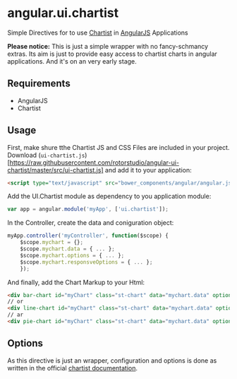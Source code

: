 # angular.ui.chartist

Simple Directives for to use [Chartist](https://gionkunz.github.io/chartist-js/index.html) in [AngularJS](https://angularjs.org) Applications

**Please notice:** This is just a simple wrapper with no fancy-schmancy extras. Its aim is just to provide easy access to chartist charts in angular applications. And it's on an very early stage.

## Requirements

* AngularJS
* Chartist

## Usage

First, make shure tthe Chartist JS and CSS Files are included in your project.
Download (`ui-chartist.js`)[https://raw.githubusercontent.com/rotorstudio/angular-ui-chartist/master/src/ui-chartist.js] and add it to your application:

```html
<script type="text/javascript" src="bower_components/angular/angular.js"></script>
```

Add the UI.Chartist module as dependency to you application module:

```javascript
var app = angular.module('myApp', ['ui.chartist']);
```

In the Controller, create the data and coniguration object:

```javascript
myApp.controller('myController', function($scope) {
    $scope.mychart = {};
    $scope.mychart.data = { ... };
    $scope.mychart.options = { ... };
    $scope.mychart.responsveOptions = { ... };
    });
```

And finally, add the Chart Markup to your Html:

```html
<div bar-chart id="myChart" class="st-chart" data="mychart.data" options="mychart.options"></div>
// or
<div line-chart id="myChart" class="st-chart" data="mychart.data" options="mychart.options"></div>
// ar
<div pie-chart id="myChart" class="st-chart" data="mychart.data" options="mychart.options"></div>
```

## Options

As this directive is just an wrapper, configuration and options is done as written in the official [chartist documentation](https://gionkunz.github.io/chartist-js/api-documentation.html).
